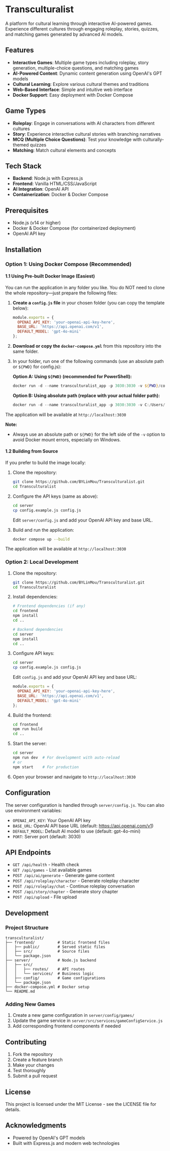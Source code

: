 # Transculturalist

A platform for cultural learning through interactive AI-powered games. Experience different cultures through engaging roleplay, stories, quizzes, and matching games generated by advanced AI models.

## Features

- **Interactive Games**: Multiple game types including roleplay, story generation, multiple-choice questions, and matching games
- **AI-Powered Content**: Dynamic content generation using OpenAI's GPT models
- **Cultural Learning**: Explore various cultural themes and traditions
- **Web-Based Interface**: Simple and intuitive web interface
- **Docker Support**: Easy deployment with Docker Compose

## Game Types

- **Roleplay**: Engage in conversations with AI characters from different cultures
- **Story**: Experience interactive cultural stories with branching narratives
- **MCQ (Multiple Choice Questions)**: Test your knowledge with culturally-themed quizzes
- **Matching**: Match cultural elements and concepts

## Tech Stack

- **Backend**: Node.js with Express.js
- **Frontend**: Vanilla HTML/CSS/JavaScript
- **AI Integration**: OpenAI API
- **Containerization**: Docker & Docker Compose

## Prerequisites

- Node.js (v14 or higher)
- Docker & Docker Compose (for containerized deployment)
- OpenAI API key

## Installation

### Option 1: Using Docker Compose (Recommended)

#### 1.1 Using Pre-built Docker Image (Easiest)

You can run the application in any folder you like. You do NOT need to clone the whole repository—just prepare the following files:

1. **Create a `config.js` file** in your chosen folder (you can copy the template below):
   ```javascript
   module.exports = {
     OPENAI_API_KEY: 'your-openai-api-key-here',
     BASE_URL: 'https://api.openai.com/v1',
     DEFAULT_MODEL: 'gpt-4o-mini'
   };
   ```

2. **Download or copy the `docker-compose.yml`** from this repository into the same folder.


3. In your folder, run one of the following commands (use an absolute path or `${PWD}` for config.js):

   **Option A: Using `${PWD}` (recommended for PowerShell):**
   ```powershell
   docker run -d --name transculturalist_app -p 3030:3030 -v ${PWD}/config.js:/app/server/config.js:ro -e NODE_ENV=production ghcr.io/bylinmou/transculturalist:latest
   ```

   **Option B: Using absolute path (replace with your actual folder path):**
   ```powershell
   docker run -d --name transculturalist_app -p 3030:3030 -v C:/Users/YourName/YourFolder/config.js:/app/server/config.js:ro -e NODE_ENV=production ghcr.io/bylinmou/transculturalist:latest
   ```

The application will be available at `http://localhost:3030`

**Note:**
- Always use an absolute path or `${PWD}` for the left side of the `-v` option to avoid Docker mount errors, especially on Windows.

#### 1.2 Building from Source

If you prefer to build the image locally:

1. Clone the repository:
   ```bash
   git clone https://github.com/BYLinMou/Transculturalist.git
   cd Transculturalist
   ```

2. Configure the API keys (same as above):
   ```bash
   cd server
   cp config.example.js config.js
   ```
   Edit `server/config.js` and add your OpenAI API key and base URL.

3. Build and run the application:
   ```bash
   docker compose up --build
   ```

The application will be available at `http://localhost:3030`


### Option 2: Local Development

1. Clone the repository:
   ```bash
   git clone https://github.com/BYLinMou/Transculturalist.git
   cd Transculturalist
   ```

2. Install dependencies:
   ```bash
   # Frontend dependencies (if any)
   cd frontend
   npm install
   cd ..

   # Backend dependencies
   cd server
   npm install
   cd ..
   ```

3. Configure API keys:
   ```bash
   cd server
   cp config.example.js config.js
   ```
   Edit `config.js` and add your OpenAI API key and base URL:
   ```javascript
   module.exports = {
     OPENAI_API_KEY: 'your-openai-api-key-here',
     BASE_URL: 'https://api.openai.com/v1',
     DEFAULT_MODEL: 'gpt-4o-mini'
   };
   ```

4. Build the frontend:
   ```bash
   cd frontend
   npm run build
   cd ..
   ```

5. Start the server:
   ```bash
   cd server
   npm run dev  # For development with auto-reload
   # or
   npm start    # For production
   ```

6. Open your browser and navigate to `http://localhost:3030`

## Configuration

The server configuration is handled through `server/config.js`. You can also use environment variables:

- `OPENAI_API_KEY`: Your OpenAI API key
- `BASE_URL`: OpenAI API base URL (default: https://api.openai.com/v1)
- `DEFAULT_MODEL`: Default AI model to use (default: gpt-4o-mini)
- `PORT`: Server port (default: 3030)

## API Endpoints

- `GET /api/health` - Health check
- `GET /api/games` - List available games
- `POST /api/ai/generate` - Generate game content
- `POST /api/roleplay/character` - Generate roleplay character
- `POST /api/roleplay/chat` - Continue roleplay conversation
- `POST /api/story/chapter` - Generate story chapter
- `POST /api/upload` - File upload

## Development

### Project Structure

```
transculturalist/
├── frontend/          # Static frontend files
│   ├── public/        # Served static files
│   ├── src/           # Source files
│   └── package.json
├── server/            # Node.js backend
│   ├── src/
│   │   ├── routes/    # API routes
│   │   └── services/  # Business logic
│   ├── config/        # Game configurations
│   └── package.json
├── docker-compose.yml # Docker setup
└── README.md
```

### Adding New Games

1. Create a new game configuration in `server/config/games/`
2. Update the game service in `server/src/services/gameConfigService.js`
3. Add corresponding frontend components if needed

## Contributing

1. Fork the repository
2. Create a feature branch
3. Make your changes
4. Test thoroughly
5. Submit a pull request

## License

This project is licensed under the MIT License - see the LICENSE file for details.

## Acknowledgments

- Powered by OpenAI's GPT models
- Built with Express.js and modern web technologies
